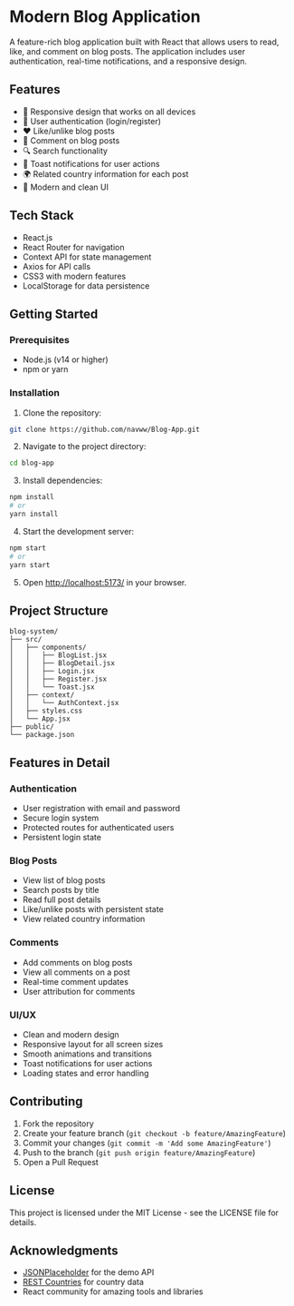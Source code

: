 # Modern Blog Application

A feature-rich blog application built with React that allows users to read, like, and comment on blog posts. The application includes user authentication, real-time notifications, and a responsive design.

## Features

- 📱 Responsive design that works on all devices
- 🔐 User authentication (login/register)
- ❤️ Like/unlike blog posts
- 💬 Comment on blog posts
- 🔍 Search functionality
- 🔔 Toast notifications for user actions
- 🌍 Related country information for each post
- 🎨 Modern and clean UI

## Tech Stack

- React.js
- React Router for navigation
- Context API for state management
- Axios for API calls
- CSS3 with modern features
- LocalStorage for data persistence

## Getting Started

### Prerequisites

- Node.js (v14 or higher)
- npm or yarn

### Installation

1. Clone the repository:
```bash
git clone https://github.com/navww/Blog-App.git
```

2. Navigate to the project directory:
```bash
cd blog-app
```

3. Install dependencies:
```bash
npm install
# or
yarn install
```

4. Start the development server:
```bash
npm start
# or
yarn start
```

5. Open [http://localhost:5173/](http://localhost:5173/) in your browser.

## Project Structure

```
blog-system/
├── src/
│   ├── components/
│   │   ├── BlogList.jsx
│   │   ├── BlogDetail.jsx
│   │   ├── Login.jsx
│   │   ├── Register.jsx
│   │   └── Toast.jsx
│   ├── context/
│   │   └── AuthContext.jsx
│   ├── styles.css
│   └── App.jsx
├── public/
└── package.json
```

## Features in Detail

### Authentication
- User registration with email and password
- Secure login system
- Protected routes for authenticated users
- Persistent login state

### Blog Posts
- View list of blog posts
- Search posts by title
- Read full post details
- Like/unlike posts with persistent state
- View related country information

### Comments
- Add comments on blog posts
- View all comments on a post
- Real-time comment updates
- User attribution for comments

### UI/UX
- Clean and modern design
- Responsive layout for all screen sizes
- Smooth animations and transitions
- Toast notifications for user actions
- Loading states and error handling

## Contributing

1. Fork the repository
2. Create your feature branch (`git checkout -b feature/AmazingFeature`)
3. Commit your changes (`git commit -m 'Add some AmazingFeature'`)
4. Push to the branch (`git push origin feature/AmazingFeature`)
5. Open a Pull Request

## License

This project is licensed under the MIT License - see the LICENSE file for details.

## Acknowledgments

- [JSONPlaceholder](https://jsonplaceholder.typicode.com/) for the demo API
- [REST Countries](https://restcountries.com/) for country data
- React community for amazing tools and libraries
